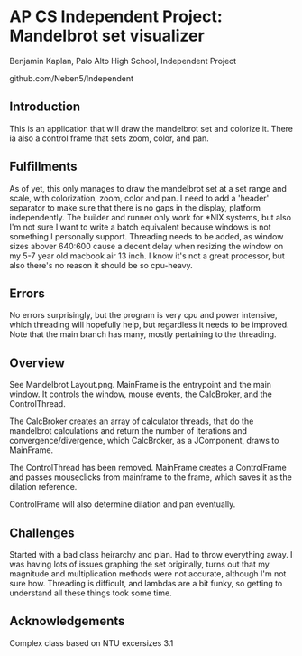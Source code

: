 # AP CS Independent Project: Mandelbrot set visualizer
Benjamin Kaplan, Palo Alto High School, Independent Project

github.com/Neben5/Independent

## Introduction
This is an application that will draw the mandelbrot set and colorize it. There ia also a control frame that sets zoom, color, and pan.
## Fulfillments
As of yet, this only manages to draw the mandelbrot set at a set range and scale, with colorization, zoom, color and pan. I need to add a 'header' separator to make sure that there is no gaps in the display, platform independently. The builder and runner only work for *NIX systems, but also I'm not sure I want to write a batch equivalent because windows is not something I personally support. Threading needs to be added, as window sizes abover 640:600 cause a decent delay when resizing the window on my 5-7 year old macbook air 13 inch. I know it's not a great processor, but also there's no reason it should be so cpu-heavy.
## Errors
No errors surprisingly, but the program is very cpu and power intensive, which threading will hopefully help, but regardless it needs to be improved. Note that the main branch has many, mostly pertaining to the threading.
## Overview

See Mandelbrot Layout.png. MainFrame is the entrypoint and the main window. It controls the window, mouse events, the CalcBroker, and the ControlThread.

The CalcBroker creates an array of calculator threads, that do the mandelbrot calculations and return the number of iterations and convergence/divergence, which CalcBroker, as a JComponent, draws to MainFrame.

The ControlThread has been removed. MainFrame creates a ControlFrame and passes mouseclicks from mainframe to the frame, which saves it as the dilation reference.

ControlFrame will also determine dilation and pan eventually.
## Challenges
Started with a bad class heirarchy and plan. Had to throw everything away. I was having lots of issues graphing the set originally, turns out that my magnitude and multiplication methods were not accurate, although I'm not sure how. Threading is difficult, and lambdas are a bit funky, so getting to understand all these things took some time.
## Acknowledgements
Complex class based on NTU excersizes 3.1
